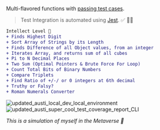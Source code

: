 
 Multi-flavored functions with [passing test cases](https://github.com/austinxduong/object-oriented-programming/actions). 
 
 >Test Integration is automated using [Jest](https://jestjs.io/). ✅ 🧪🔬

 ```diff
 Intellect Level 🧠
 + Finds Highest Digit
 + Sort Array of Strings by its Length
 + Finds Difference of all Object values, from an integer
 + Iterates Array, and returns sum of all cubes
 + Pi to N Decimal Places
 + Two Sum (Optimal Pointers & Brute Force For Loop)
 + Count Total Bits of Binary Numbers
 + Compare Triplets
 + Find Ratio of +/-/ or 0 integers at 6th decimal
 + Truthy or Falsy?
 + Roman Numerals Converter
 ```
 

![updated_austi_local_dev_local_environment](https://user-images.githubusercontent.com/78833034/159577120-5cb2246d-05f0-40dd-aca2-3bcaab836034.png)
![updated_austi_super_cool_test_coverage_report_CLI](https://user-images.githubusercontent.com/78833034/159578348-29901d32-533f-4de0-9967-63aeaa82bbbc.png)



<em>This is a simulation of myself in the Metaverse 🧬 </em>
